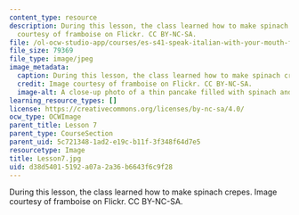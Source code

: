 ```yaml
---
content_type: resource
description: During this lesson, the class learned how to make spinach crepes. Image
  courtesy of framboise on Flickr. CC BY-NC-SA.
file: /ol-ocw-studio-app/courses/es-s41-speak-italian-with-your-mouth-full-spring-2012/d38d54015192a07a2a36b6643f6c9f28_Lesson7.jpg
file_size: 79369
file_type: image/jpeg
image_metadata:
  caption: During this lesson, the class learned how to make spinach crepes.
  credit: Image courtesy of framboise on Flickr. CC BY-NC-SA.
  image-alt: A close-up photo of a thin pancake filled with spinach and cheese.
learning_resource_types: []
license: https://creativecommons.org/licenses/by-nc-sa/4.0/
ocw_type: OCWImage
parent_title: Lesson 7
parent_type: CourseSection
parent_uid: 5c721348-1ad2-e19c-b11f-3f348f64d7e5
resourcetype: Image
title: Lesson7.jpg
uid: d38d5401-5192-a07a-2a36-b6643f6c9f28
---
```

During this lesson, the class learned how to make spinach crepes. Image courtesy of framboise on Flickr. CC BY-NC-SA.